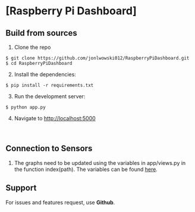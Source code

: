 # [Raspberry Pi Dashboard]

## Build from sources

1. Clone the repo
  ```
  $ git clone https://github.com/jonlwowski012/RaspberryPiDashboard.git
  $ cd RaspberryPiDashboard
  ```

2. Install the dependencies:
  ```
  $ pip install -r requirements.txt
  ```

3. Run the development server:
  ```
  $ python app.py
  ```

4. Navigate to [http://localhost:5000](http://localhost:5000)

<br />

## Connection to Sensors

1. The graphs need to be updated using the variables in app/views.py in the function index(path). The variables can be found [here](https://github.com/jonlwowski012/RaspberryPiDashboard/blob/master/app/views.py#L40).

## Support

For issues and features request, use **Github**.
